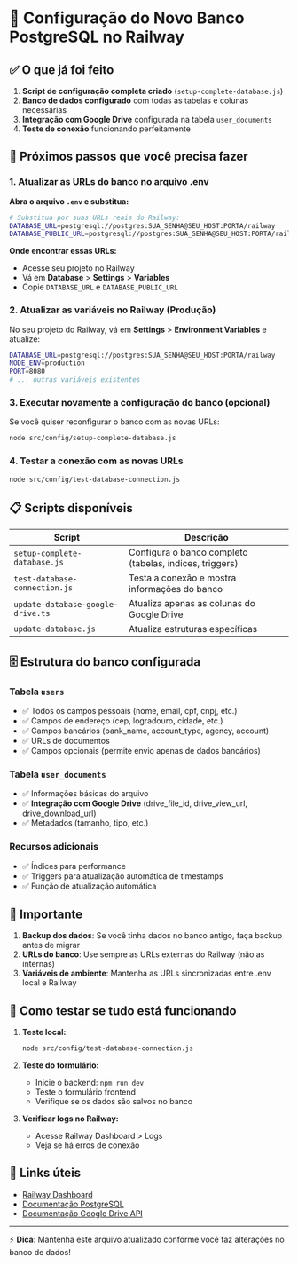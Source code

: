 # 🚀 Configuração do Novo Banco PostgreSQL no Railway

## ✅ O que já foi feito

1. **Script de configuração completa criado** (`setup-complete-database.js`)
2. **Banco de dados configurado** com todas as tabelas e colunas necessárias
3. **Integração com Google Drive** configurada na tabela `user_documents`
4. **Teste de conexão** funcionando perfeitamente

## 🔧 Próximos passos que você precisa fazer

### 1. Atualizar as URLs do banco no arquivo .env

**Abra o arquivo `.env` e substitua:**

```bash
# Substitua por suas URLs reais do Railway:
DATABASE_URL=postgresql://postgres:SUA_SENHA@SEU_HOST:PORTA/railway
DATABASE_PUBLIC_URL=postgresql://postgres:SUA_SENHA@SEU_HOST:PORTA/railway
```

**Onde encontrar essas URLs:**
- Acesse seu projeto no Railway
- Vá em **Database** > **Settings** > **Variables**
- Copie `DATABASE_URL` e `DATABASE_PUBLIC_URL`

### 2. Atualizar as variáveis no Railway (Produção)

No seu projeto do Railway, vá em **Settings** > **Environment Variables** e atualize:

```bash
DATABASE_URL=postgresql://postgres:SUA_SENHA@SEU_HOST:PORTA/railway
NODE_ENV=production
PORT=8080
# ... outras variáveis existentes
```

### 3. Executar novamente a configuração do banco (opcional)

Se você quiser reconfigurar o banco com as novas URLs:

```bash
node src/config/setup-complete-database.js
```

### 4. Testar a conexão com as novas URLs

```bash
node src/config/test-database-connection.js
```

## 📋 Scripts disponíveis

| Script | Descrição |
|--------|-----------|
| `setup-complete-database.js` | Configura o banco completo (tabelas, índices, triggers) |
| `test-database-connection.js` | Testa a conexão e mostra informações do banco |
| `update-database-google-drive.ts` | Atualiza apenas as colunas do Google Drive |
| `update-database.js` | Atualiza estruturas específicas |

## 🗄️ Estrutura do banco configurada

### Tabela `users`
- ✅ Todos os campos pessoais (nome, email, cpf, cnpj, etc.)
- ✅ Campos de endereço (cep, logradouro, cidade, etc.)
- ✅ Campos bancários (bank_name, account_type, agency, account)
- ✅ URLs de documentos
- ✅ Campos opcionais (permite envio apenas de dados bancários)

### Tabela `user_documents`
- ✅ Informações básicas do arquivo
- ✅ **Integração com Google Drive** (drive_file_id, drive_view_url, drive_download_url)
- ✅ Metadados (tamanho, tipo, etc.)

### Recursos adicionais
- ✅ Índices para performance
- ✅ Triggers para atualização automática de timestamps
- ✅ Função de atualização automática

## 🚨 Importante

1. **Backup dos dados**: Se você tinha dados no banco antigo, faça backup antes de migrar
2. **URLs do banco**: Use sempre as URLs externas do Railway (não as internas)
3. **Variáveis de ambiente**: Mantenha as URLs sincronizadas entre .env local e Railway

## 🧪 Como testar se tudo está funcionando

1. **Teste local:**
   ```bash
   node src/config/test-database-connection.js
   ```

2. **Teste do formulário:**
   - Inicie o backend: `npm run dev`
   - Teste o formulário frontend
   - Verifique se os dados são salvos no banco

3. **Verificar logs no Railway:**
   - Acesse Railway Dashboard > Logs
   - Veja se há erros de conexão

## 🔗 Links úteis

- [Railway Dashboard](https://railway.app/dashboard)
- [Documentação PostgreSQL](https://www.postgresql.org/docs/)
- [Documentação Google Drive API](https://developers.google.com/drive/api)

---

⚡ **Dica**: Mantenha este arquivo atualizado conforme você faz alterações no banco de dados!
